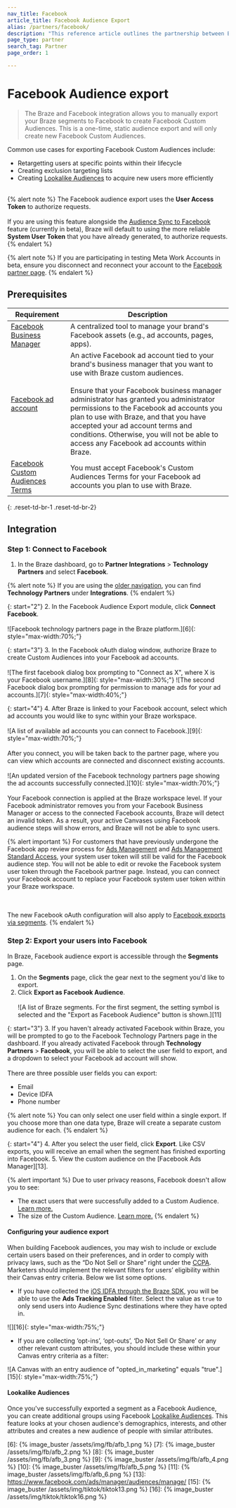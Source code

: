 ```yaml
---
nav_title: Facebook
article_title: Facebook Audience Export
alias: /partners/facebook/
description: "This reference article outlines the partnership between Braze and Facebook, a leading social platform for brands to reach and engage with their customers."
page_type: partner
search_tag: Partner
page_order: 1

---
```


# Facebook Audience export

> The Braze and Facebook integration allows you to manually export your Braze segments to Facebook to create Facebook Custom Audiences. This is a one-time, static audience export and will only create new Facebook Custom Audiences.

Common use cases for exporting Facebook Custom Audiences include:
- Retargetting users at specific points within their lifecycle
- Creating exclusion targeting lists
- Creating [Lookalike Audiences][4] to acquire new users more efficiently
<br><br>

{% alert note %}
The Facebook audience export uses the **User Access Token** to authorize requests.<br><br>
If you are using this feature alongside the [Audience Sync to Facebook]({{site.baseurl}}/audience_sync_facebook/) feature (currently in beta), Braze will default to using the more reliable **System User Token** that you have already generated, to authorize requests.
{% endalert %}

{% alert note %}
If you are participating in testing Meta Work Accounts in beta, ensure you disconnect and reconnect your account to the [Facebook partner page]({{site.baseurl}}/partners/canvas_steps/facebook_audience_sync#step-1-connect-to-facebook). 
{% endalert %}

## Prerequisites

| Requirement | Description |
| ----------- | ----------- |
| [Facebook Business Manager][1] | A centralized tool to manage your brand's Facebook assets (e.g., ad accounts, pages, apps). |
| [Facebook ad account][2] | An active Facebook ad account tied to your brand's business manager that you want to use with Braze custom audiences.<br><br>Ensure that your Facebook business manager administrator has granted you administrator permissions to the Facebook ad accounts you plan to use with Braze, and that you have accepted your ad account terms and conditions. Otherwise, you will not be able to access any Facebook ad accounts within Braze. |
| [Facebook Custom Audiences Terms][3]| You must accept Facebook's Custom Audiences Terms for your Facebook ad accounts you plan to use with Braze.|
{: .reset-td-br-1 .reset-td-br-2}

## Integration

### Step 1: Connect to Facebook

1. In the Braze dashboard, go to **Partner Integrations** > **Technology Partners** and select **Facebook**. 

{% alert note %}
If you are using the [older navigation]({{site.baseurl}}/navigation), you can find **Technology Partners** under **Integrations**.
{% endalert %}

{: start="2"}
2. In the Facebook Audience Export module, click **Connect Facebook**. <br><br>![Facebook technology partners page in the Braze platform.][6]{: style="max-width:70%;"}

{: start="3"}
3. In the Facebook oAuth dialog window, authorize Braze to create Custom Audiences into your Facebook ad accounts. <br><br>![The first facebook dialog box prompting to "Connect as X", where X is your Facebook username.][8]{: style="max-width:30%;"}  ![The second Facebook dialog box prompting for permission to manage ads for your ad accounts.][7]{: style="max-width:40%;"}

{: start="4"}
4. After Braze is linked to your Facebook account, select which ad accounts you would like to sync within your Braze workspace. <br><br>![A list of available ad accounts you can connect to Facebook.][9]{: style="max-width:70%;"}<br><br> After you connect, you will be taken back to the partner page, where you can view which accounts are connected and disconnect existing accounts. <br><br> ![An updated version of the Facebook technology partners page showing the ad accounts successfully connected.][10]{: style="max-width:70%;"}<br>
<br> Your Facebook connection is applied at the Braze workspace level. If your Facebook administrator removes you from your Facebook Business Manager or access to the connected Facebook accounts, Braze will detect an invalid token. As a result, your active Canvases using Facebook audience steps will show errors, and Braze will not be able to sync users. 

{% alert important %}
For customers that have previously undergone the Facebook app review process for [Ads Management](https://developers.facebook.com/docs/facebook-login/permissions/#reference-ads_management) and [Ads Management Standard Access](https://developers.facebook.com/docs/marketing-api/access#standard), your system user token will still be valid for the Facebook audience step. You will not be able to edit or revoke the Facebook system user token through the Facebook partner page. Instead, you can connect your Facebook account to replace your Facebook system user token within your Braze workspace. 

<br><br>The new Facebook oAuth configuration will also apply to [Facebook exports via segments]({{site.baseurl}}/partners/message_orchestration/additional_channels/retargeting/facebook/#prerequisites). 
{% endalert %}

### Step 2: Export your users into Facebook

In Braze, Facebook audience export is accessible through the **Segments** page. 

1. On the **Segments** page, click the gear next to the segment you'd like to export.
2. Click **Export as Facebook Audience**. <br><br>![A list of Braze segments. For the first segment, the setting symbol is selected and the "Export as Facebook Audience" button is shown.][11]

{: start="3"}
3. If you haven't already activated Facebook within Braze, you will be prompted to go to the Facebook Technology Partners page in the dashboard. If you already activated Facebook through **Technology Partners** > **Facebook**, you will be able to select the user field to export, and a dropdown to select your Facebook ad account will show. <br><br> There are three possible user fields you can export:  
- Email
- Device IDFA
- Phone number

{% alert note %}
You can only select one user field within a single export. If you choose more than one data type, Braze will create a separate custom audience for each.
{% endalert %}

{: start="4"}
4. After you select the user field, click **Export**. Like CSV exports, you will receive an email when the segment has finished exporting into Facebook.
5. View the custom audience on the [Facebook Ads Manager][13].

{% alert important %}
Due to user privacy reasons, Facebook doesn't allow you to see:

- The exact users that were successfully added to a Custom Audience. [Learn more.](https://www.facebook.com/business/help/112061095610075)
- The size of the Custom Audience. [Learn more.](https://marketingland.com/exclusive-facebook-will-no-longer-show-audience-reach-estimates-for-custom-audiences-after-vulnerability-detected-236923)
{% endalert %}

#### Configuring your audience export

When building Facebook audiences, you may wish to include or exclude certain users based on their preferences, and in order to comply with privacy laws, such as the “Do Not Sell or Share” right under the [CCPA](https://oag.ca.gov/privacy/ccpa). Marketers should implement the relevant filters for users’ eligibility within their Canvas entry criteria. Below we list some options. 

- If you have collected the [iOS IDFA through the Braze SDK]({{site.baseurl}}/developer_guide/platform_integration_guides/swift/initial_sdk_setup/other_sdk_customizations/#optional-idfa-collection), you will be able to use the **Ads Tracking Enabled** filter. Select the value as `true` to only send users into Audience Sync destinations where they have opted in. 

![][16]{: style="max-width:75%;"}

- If you are collecting ‘opt-ins’,  ‘opt-outs’, ‘Do Not Sell Or Share’ or any other relevant custom attributes, you should include these within your Canvas entry criteria as a filter: 

![A Canvas with an entry audience of "opted_in_marketing" equals "true".][15]{: style="max-width:75%;"}


#### Lookalike Audiences

Once you've successfully exported a segment as a Facebook Audience, you can create additional groups using Facebook [Lookalike Audiences][4]. This feature looks at your chosen audience's demographics, interests, and other attributes and creates a new audience of people with similar attributes.

[1]: https://www.facebook.com/business/help/113163272211510?id=180505742745347
[2]: https://www.facebook.com/business/help/910137316041095?id=420299598837059
[3]: https://www.facebook.com/ads/manage/customaudiences/tos.php
[4]: https://www.facebook.com/business/help/164749007013531?id=401668390442328
[6]: {% image_buster /assets/img/fb/afb_1.png %}
[7]: {% image_buster /assets/img/fb/afb_2.png %}
[8]: {% image_buster /assets/img/fb/afb_3.png %}
[9]: {% image_buster /assets/img/fb/afb_4.png %}
[10]: {% image_buster /assets/img/fb/afb_5.png %}
[11]: {% image_buster /assets/img/fb/afb_6.png %}
[13]: https://www.facebook.com/ads/manager/audiences/manage/
[15]: {% image_buster /assets/img/tiktok/tiktok13.png %}
[16]: {% image_buster /assets/img/tiktok/tiktok16.png %}
